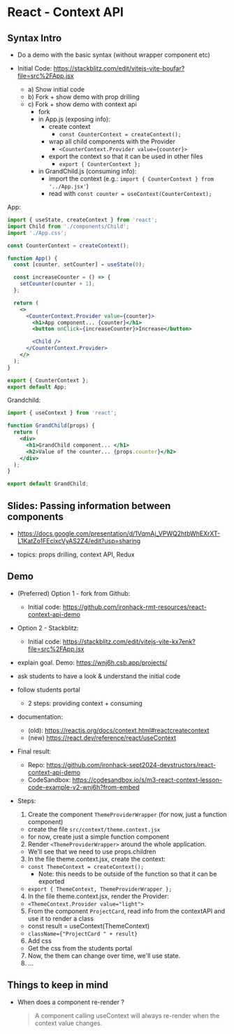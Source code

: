 

# React - Context API

<!-- status: draft -->


<!-- 

@todo: create cheatsheet

@todo: create lab
- it. 1: context api for language
- bonus: explain the possible approaches and their limitations
  - a) just using the context api
  - b) extract translation to a different file + a function to get the translation
  - c) using a package for translations

-->




## Syntax Intro

- Do a demo with the basic syntax (without wrapper component etc)

- Initial Code: https://stackblitz.com/edit/vitejs-vite-boufar?file=src%2FApp.jsx
  <!-- @LT: remember to fork -->
  
  - a) Show initial code
  - b) Fork + show demo with prop drilling
  - c) Fork + show demo with context api
    - fork
    - in App.js (exposing info):
      - create context
        - `const CounterContext = createContext();`
      - wrap all child components with the Provider
        - `<CounterContext.Provider value={counter}>`
      - export the context so that it can be used in other files
        - `export { CounterContext };`
    - in GrandChild.js (consuming info):
      - import the context (e.g.: `import { CounterContext } from '../App.jsx'`)
      - read with `const counter = useContext(CounterContext);`


App:

  ```jsx
  import { useState, createContext } from 'react';
  import Child from './components/Child';
  import './App.css';

  const CounterContext = createContext();

  function App() {
    const [counter, setCounter] = useState(0);

    const increaseCounter = () => {
      setCounter(counter + 1);
    };

    return (
      <>
        <CounterContext.Provider value={counter}>
          <h1>App component... {counter}</h1>
          <button onClick={increaseCounter}>Increase</button>

          <Child />
        </CounterContext.Provider>
      </>
    );
  }

  export { CounterContext };
  export default App;
  ```


Grandchild:

  ```jsx
  import { useContext } from 'react';

  function GrandChild(props) {
    return (
      <div>
        <h1>GrandChild component... </h1>
        <h2>Value of the counter... {props.counter}</h2>
      </div>
    );
  }

  export default GrandChild;
  ```




## Slides: Passing information between components

- https://docs.google.com/presentation/d/1VqmAj_VPWQ2htbWhEXrXT-L1KatZo1FEcixcVyAS2Z4/edit?usp=sharing

- topics: props drilling, context API, Redux




## Demo


- (Preferred) Option 1 - fork from Github:
  - Initial code: https://github.com/ironhack-rmt-resources/react-context-api-demo
    <!-- @LT: remember to fork !! -->


- Option 2 - Stackblitz:
  - Initial code: https://stackblitz.com/edit/vitejs-vite-kx7enk?file=src%2FApp.jsx
    <!-- @LT: remember to fork !! -->


- explain goal. Demo: https://wnj6h.csb.app/projects/

- ask students to have a look & understand the initial code

- follow students portal
  - 2 steps: providing context + consuming

- documentation:
  - (old): https://reactjs.org/docs/context.html#reactcreatecontext
  - (new) https://react.dev/reference/react/useContext

- Final result:
  - Repo: https://github.com/ironhack-sept2024-devstructors/react-context-api-demo
  - CodeSandbox:
    https://codesandbox.io/s/m3-react-context-lesson-code-example-v2-wnj6h?from-embed


- Steps:
  1. Create the component `ThemeProviderWrapper` (for now, just a function component)
    - create the file `src/context/theme.context.jsx`
    - for now, create just a simple function component 
  2. Render `<ThemeProviderWrapper>` around the whole application.
    - We'll see that we need to use props.children
  3. In the file theme.context.jsx, create the context:
    - `const ThemeContext = createContext();`
      - Note: this needs to be outside of the function so that it can be exported
    - `export { ThemeContext, ThemeProviderWrapper };`
  4. In the file theme.context.jsx, render the Provider:
    - `<ThemeContext.Provider value="light">`
  5. From the component `ProjectCard`, read info from the contextAPI and use it to render a class
    - const result = useContext(ThemeContext)
    - `className={"ProjectCard " + result}`
  6. Add css
    - Get the css from the students portal
  7. Now, the them can change over time, we'll use state.
  8. ...


## Things to keep in mind

- When does a component re-render ?

  > A component calling useContext will always re-render when the context value changes.

